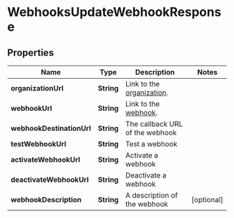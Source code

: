 

# WebhooksUpdateWebhookResponse


## Properties

| Name | Type | Description | Notes |
|------------ | ------------- | ------------- | -------------|
|**organizationUrl** | **String** | Link to the [organization](http://docs.griffin.com). |  |
|**webhookUrl** | **String** | Link to the [webhook](http://docs.griffin.com). |  |
|**webhookDestinationUrl** | **String** | The callback URL of the webhook |  |
|**testWebhookUrl** | **String** | Test a webhook |  |
|**activateWebhookUrl** | **String** | Activate a webhook |  |
|**deactivateWebhookUrl** | **String** | Deactivate a webhook |  |
|**webhookDescription** | **String** | A description of the webhook |  [optional] |




